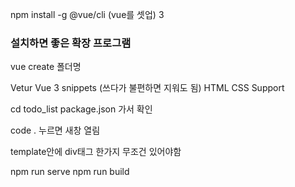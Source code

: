 npm install -g @vue/cli (vue를 셋업)
3
### 설치하면 좋은 확장 프로그램

vue create 폴더명

Vetur 
Vue 3 snippets (쓰다가 불편하면 지워도 됨)
HTML CSS Support

cd todo_list
package.json 가서 확인

code . 누르면 새창 열림

template안에 div태그 한가지 무조건 있어야함 

npm run serve
npm run build 